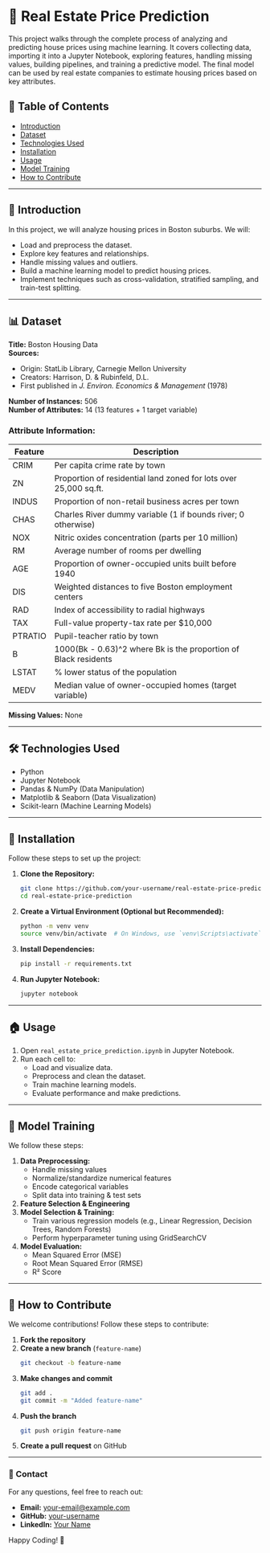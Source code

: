# 🏡 Real Estate Price Prediction

This project walks through the complete process of analyzing and predicting house prices using machine learning. It covers collecting data, importing it into a Jupyter Notebook, exploring features, handling missing values, building pipelines, and training a predictive model. The final model can be used by real estate companies to estimate housing prices based on key attributes.

## 📌 Table of Contents
- [Introduction](#introduction)
- [Dataset](#dataset)
- [Technologies Used](#technologies-used)
- [Installation](#installation)
- [Usage](#usage)
- [Model Training](#model-training)
- [How to Contribute](#how-to-contribute)

---

## 📖 Introduction
In this project, we will analyze housing prices in Boston suburbs. We will:
- Load and preprocess the dataset.
- Explore key features and relationships.
- Handle missing values and outliers.
- Build a machine learning model to predict housing prices.
- Implement techniques such as cross-validation, stratified sampling, and train-test splitting.

---

## 📊 Dataset
**Title:** Boston Housing Data  
**Sources:**
- Origin: StatLib Library, Carnegie Mellon University
- Creators: Harrison, D. & Rubinfeld, D.L.
- First published in *J. Environ. Economics & Management* (1978)

**Number of Instances:** 506  
**Number of Attributes:** 14 (13 features + 1 target variable)

### **Attribute Information:**
| Feature | Description |
|---------|-------------|
| CRIM | Per capita crime rate by town |
| ZN | Proportion of residential land zoned for lots over 25,000 sq.ft. |
| INDUS | Proportion of non-retail business acres per town |
| CHAS | Charles River dummy variable (1 if bounds river; 0 otherwise) |
| NOX | Nitric oxides concentration (parts per 10 million) |
| RM | Average number of rooms per dwelling |
| AGE | Proportion of owner-occupied units built before 1940 |
| DIS | Weighted distances to five Boston employment centers |
| RAD | Index of accessibility to radial highways |
| TAX | Full-value property-tax rate per $10,000 |
| PTRATIO | Pupil-teacher ratio by town |
| B | 1000(Bk - 0.63)^2 where Bk is the proportion of Black residents |
| LSTAT | % lower status of the population |
| MEDV | Median value of owner-occupied homes (target variable) |

**Missing Values:** None

---

## 🛠 Technologies Used
- Python
- Jupyter Notebook
- Pandas & NumPy (Data Manipulation)
- Matplotlib & Seaborn (Data Visualization)
- Scikit-learn (Machine Learning Models)

---

## 🚀 Installation
Follow these steps to set up the project:

1. **Clone the Repository:**
   ```sh
   git clone https://github.com/your-username/real-estate-price-prediction.git
   cd real-estate-price-prediction
   ```
2. **Create a Virtual Environment (Optional but Recommended):**
   ```sh
   python -m venv venv
   source venv/bin/activate  # On Windows, use `venv\Scripts\activate`
   ```
3. **Install Dependencies:**
   ```sh
   pip install -r requirements.txt
   ```
4. **Run Jupyter Notebook:**
   ```sh
   jupyter notebook
   ```

---

## 🏠 Usage
1. Open `real_estate_price_prediction.ipynb` in Jupyter Notebook.
2. Run each cell to:
   - Load and visualize data.
   - Preprocess and clean the dataset.
   - Train machine learning models.
   - Evaluate performance and make predictions.

---

## 🤖 Model Training
We follow these steps:
1. **Data Preprocessing:**
   - Handle missing values
   - Normalize/standardize numerical features
   - Encode categorical variables
   - Split data into training & test sets
2. **Feature Selection & Engineering**
3. **Model Selection & Training:**
   - Train various regression models (e.g., Linear Regression, Decision Trees, Random Forests)
   - Perform hyperparameter tuning using GridSearchCV
4. **Model Evaluation:**
   - Mean Squared Error (MSE)
   - Root Mean Squared Error (RMSE)
   - R² Score

---

## 🤝 How to Contribute
We welcome contributions! Follow these steps to contribute:
1. **Fork the repository**
2. **Create a new branch** (`feature-name`)
   ```sh
   git checkout -b feature-name
   ```
3. **Make changes and commit**
   ```sh
   git add .
   git commit -m "Added feature-name"
   ```
4. **Push the branch**
   ```sh
   git push origin feature-name
   ```
5. **Create a pull request** on GitHub

---


### **📩 Contact**
For any questions, feel free to reach out:
- **Email:** your-email@example.com
- **GitHub:** [your-username](https://github.com/your-username)
- **LinkedIn:** [Your Name](https://linkedin.com/in/your-name)

Happy Coding! 🚀
